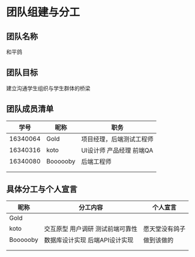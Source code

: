# 团队组建与分工

## 团队名称

和平鸽



## 团队目标

建立沟通学生组织与学生群体的桥梁



## 团队成员清单

| 学号     | 昵称 | 职务                     |
| -------- | ---- | ------------------------ |
| 16340064 | Gold | 项目经理，后端测试工程师 |
| 16340316 | koto|UI设计师 产品经理 前端QA                         |
| 16340080 | Boooooby | 后端工程师 |
|          |      |                          |
|          |      |                          |



## 具体分工与个人宣言

| 昵称 | 分工内容 | 个人宣言 |
| ---- | -------- | -------- |
| Gold |          |          |
| koto     | 交互原型  用户调研  测试前端可靠性      | 愿天堂没有鸽子         |
| Boooooby | 数据库设计实现 后端API设计实现 | 做到该做的 |
|      |          |          |
|      |          |          |


